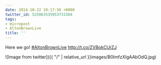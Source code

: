 ```yaml
---
date: 2014-10-22 19:17:56 +0000
twitter_id: 525063535953731584
tags:
- micropost
- AltonBrownLive
title: ''
---
```


Here we go! [#AltonBrownLive](https://twitter.com/hashtag/AltonBrownLive) http://t.co/ZVBokCUrZJ

![Image from twitter]({{ "/" | relative_url  }}images/B0lmfzXIgAAbOdQ.jpg)
